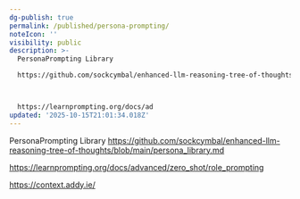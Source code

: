 ```yaml
---
dg-publish: true
permalink: /published/persona-prompting/
noteIcon: ''
visibility: public
description: >-
  PersonaPrompting Library

  https://github.com/sockcymbal/enhanced-llm-reasoning-tree-of-thoughts/blob/main/persona_library.md



  https://learnprompting.org/docs/ad
updated: '2025-10-15T21:01:34.018Z'
---
```


PersonaPrompting Library
https://github.com/sockcymbal/enhanced-llm-reasoning-tree-of-thoughts/blob/main/persona_library.md


https://learnprompting.org/docs/advanced/zero_shot/role_prompting 

https://context.addy.ie/

